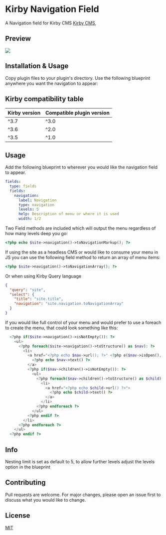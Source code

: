 # Kirby Navigation Field

A Navigation field for Kirby CMS [Kirby CMS](https://getkirby.com),

## Preview

![](https://github.com/chrisbeluga/kirby-navigation/blob/main/navigation-demo-1.gif)

## Installation & Usage

Copy plugin files to your plugin's directory. Use the following blueprint anywhere you want the navigation to appear:

## Kirby compatibility table

| Kirby version | Compatible plugin version |
|:--------------|:--------------------------|
| ^3.7          | ^3.0                      |
| ^3.6          | ^2.0                      |
| ^3.5          | ^1.0                      |

## Usage

Add the following blueprint to wherever you would like the navigation field to appear.

```yaml
fields:
  type: fields
  fields:
    navigation:
      label: Navigation
      type: navigation
      levels: 5
      help: Description of menu or where it is used
      width: 1/2
```

Two Field methods are included which will output the menu regardless of how many levels deep you go:

```php
<?php echo $site->navigation()->toNavigationMarkup(); ?>
```

If using the site as a headless CMS or would like to consume your menu in JS you can use the following field method to return an array of menu items:

```php
<?php $site->navigation()->toNavigationArray(); ?>
 ```

Or when using Kirby Query language

```json
{
  "query": "site",
  "select": {
    "title": "site.title",
    "navigation": "site.navigation.toNavigationArray"
  }
}
```

If you would like full control of your menu and would prefer to use a foreach to create the menu, that could look something like this:

```php
  <?php if($site->navigation()->isNotEmpty()): ?>
    <ul>
      <?php foreach($site->navigation()->toStructure() as $nav): ?>
        <li>
          <a href="<?php echo $nav->url(); ?>" <?php e($nav->isOpen(), 'aria-current') ?>>
            <?php echo $nav->text() ?>
          </a>
          <?php if($nav->children()->isNotEmpty()): ?>
            <ul>
              <?php foreach($nav->children()->toStructure() as $child): ?>
                <li>
                  <a href="<?php echo $child->url() ?>">
                    <?php echo $child->text() ?>
                  </a>
                </li>
              <?php endforeach ?>
            </ul>
          <?php endif ?>
        </li>
      <?php endforeach ?>
    </ul>
  <?php endif ?>
```

## Info

Nesting limit is set as default to 5, to allow further levels adjust the levels option in the blueprint

## Contributing

Pull requests are welcome. For major changes, please open an issue first to discuss what you would like to change.

## License

[MIT](https://choosealicense.com/licenses/mit/)
